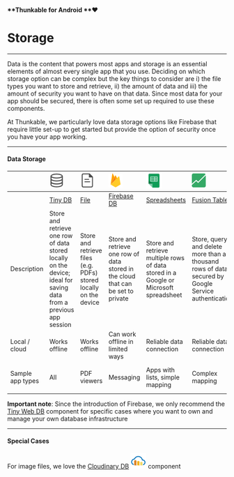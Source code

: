 #### **Thunkable for Android **❤

# Storage

---

Data is the content that powers most apps and storage is an essential elements of almost every single app that you use. Deciding on which storage option can be complex but the key things to consider are i\) the file types you want to store and retrieve, ii\) the amount of data and iii\) the amount of security you want to have on that data. Since most data for your app should be secured, there is often some set up required to use these components.

At Thunkable, we particularly love data storage options like Firebase that require little set-up to get started but provide the option of security once you have your app working.

---

#### Data Storage

|  | ![](/assets/tiny-db-icon.png) | ![](/assets/file-icon.png) | ![](/assets/firebase-icon.png) | ![](/assets/spreadsheets-icon.png) | ![](/assets/fusion-tables-icon.png) | ![](/assets/web-icon.png) |
| :--- | :--- | :--- | :--- | :--- | :--- | :--- |
|  | [Tiny DB](/android/components/storage/tiny-db.md) | [File](/android/components/storage/file.md) | [Firebase DB](/android/components/storage/firebase-db.md) | [Spreadsheets](/android/components/storage/spreadsheets.md) | [Fusion Tables](/android/components/storage/fusion-tables.md) | [Web](/android/components/storage/web.md) |
| Description | Store and retrieve one row of data stored locally on the device; ideal for saving data from a previous app session | Store and retrieve files \(e.g. PDFs\) stored locally on the device | Store and retrieve one row of data stored in the cloud that can be set to private | Store and retrieve multiple rows of data stored in a Google or Microsoft spreadsheet | Store, query and delete more than a thousand rows of data secured by Google Service authentication | Query data from a web service \(e.g. Weather information\) |
| Local / cloud | Works offline | Works offline | Can work offline in limited ways | Reliable data connection | Reliable data connection | Reliable data connection |
| Sample app types | All | PDF viewers | Messaging | Apps with lists, simple mapping | Complex mapping | Stock quotes, weather info |

**Important note**: Since the introduction of Firebase, we only recommend the [Tiny Web DB](/android/components/storage/tiny-web-db.md) component for specific cases where you want to own and manage your own database infrastructure

---

#### Special Cases

For image files, we love the [Cloudinary DB](/android/components/image/cloudinary-db.md)  ![](/assets/cloudinary-icon.png) component

